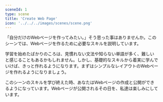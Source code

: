 ```yaml
---
sceneId: 1
type: scene
title: 'Create Web Page'
icon: '../../../images/scenes/scene.png'
---
```


「自分だけのWebページを作ってみたい。」そう思った事はありませんか。このシーンでは、Webページを作るために必要なスキルを説明しています。

学習を始めたばかりのころは、見慣れない文法や知らない単語が多く、難しいと感じることもあるかもしれません。しかし、基礎的なスキルから着実に学んでいけば、きっと作れるようになります。まずはシンプルなレイアウトのWebページを作れるようになりましょう。

このシーンのスキルを学び終えた時、あなたはWebページの作成と公開ができるようになっています。Webページが公開されるその日を、私達は楽しみにしています。

